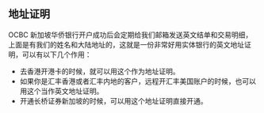 ## 地址证明

OCBC 新加坡华侨银行开户成功后会定期给我们邮箱发送英文结单和交易明细，上面是有我们的姓名和大陆地址的，这就是一份非常好用实体银行的英文地址证明，可以有以下几个作用：

- 去香港开港卡的时候，就可以用这个作为地址证明。
- 如果你是汇丰香港或者汇丰内地的客户，远程开汇丰美国账户的时候，也可以用这个当作英文地址证明。
- 开通长桥证券新加坡的时候，可以用这个地址证明直接开通。